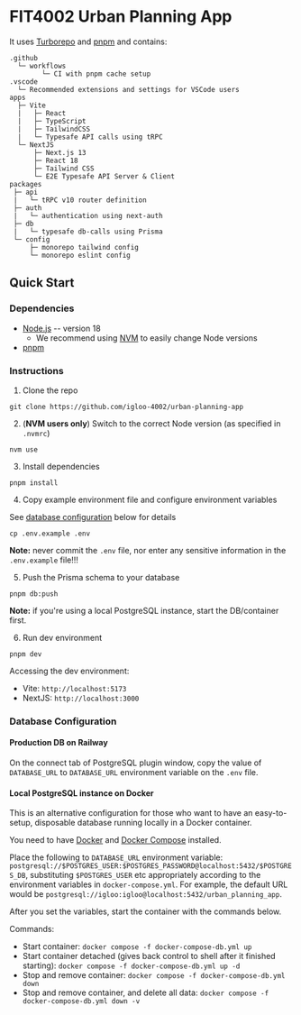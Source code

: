 # FIT4002 Urban Planning App

It uses [Turborepo](https://turborepo.org/) and [pnpm](https://pnpm.io) and contains:

```
.github
  └─ workflows
        └─ CI with pnpm cache setup
.vscode
  └─ Recommended extensions and settings for VSCode users
apps
  ├─ Vite
  |   ├─ React
  |   ├─ TypeScript
  |   ├─ TailwindCSS
  |   └─ Typesafe API calls using tRPC
  └─ NextJS
      ├─ Next.js 13
      ├─ React 18
      ├─ Tailwind CSS
      └─ E2E Typesafe API Server & Client
packages
 ├─ api
 |   └─ tRPC v10 router definition
 ├─ auth
 |   └─ authentication using next-auth
 ├─ db
 |   └─ typesafe db-calls using Prisma
 └─ config
     ├─ monorepo tailwind config
     └─ monorepo eslint config

```

## Quick Start

### Dependencies

- [Node.js](https://nodejs.org/en/) -- version 18
  - We recommend using [NVM](https://github.com/nvm-sh/nvm) to easily change Node versions
- [pnpm](https://pnpm.io/installation)

### Instructions

1. Clone the repo

```
git clone https://github.com/igloo-4002/urban-planning-app
```

2. (**NVM users only**) Switch to the correct Node version (as specified in `.nvmrc`)

```
nvm use
```

3. Install dependencies

```
pnpm install
```

4. Copy example environment file and configure environment variables

See [database configuration](#database-configuration) below for details

```
cp .env.example .env
```

**Note:** never commit the `.env` file, nor enter any sensitive information in the `.env.example` file!!!

5. Push the Prisma schema to your database

```
pnpm db:push
```

**Note:** if you're using a local PostgreSQL instance, start the DB/container first.

6. Run dev environment

```
pnpm dev
```

Accessing the dev environment:

- Vite: `http://localhost:5173`
- NextJS: `http://localhost:3000`

### Database Configuration

#### Production DB on Railway

On the connect tab of PostgreSQL plugin window, copy the value of `DATABASE_URL` to `DATABASE_URL` environment variable on the `.env` file.

#### Local PostgreSQL instance on Docker

This is an alternative configuration for those who want to have an easy-to-setup, disposable database running locally in a Docker container.

You need to have [Docker](https://docs.docker.com/get-docker/) and [Docker Compose](https://docs.docker.com/compose/install/) installed.

Place the following to `DATABASE_URL` environment variable: `postgresql://$POSTGRES_USER:$POSTGRES_PASSWORD@localhost:5432/$POSTGRES_DB`, substituting `$POSTGRES_USER` etc appropriately according to the environment variables in `docker-compose.yml`. For example, the default URL would be `postgresql://igloo:igloo@localhost:5432/urban_planning_app`.

After you set the variables, start the container with the commands below.

Commands:

- Start container: `docker compose -f docker-compose-db.yml up`
- Start container detached (gives back control to shell after it finished starting): `docker compose -f docker-compose-db.yml up -d`
- Stop and remove container: `docker compose -f docker-compose-db.yml down`
- Stop and remove container, and delete all data: `docker compose -f docker-compose-db.yml down -v`
